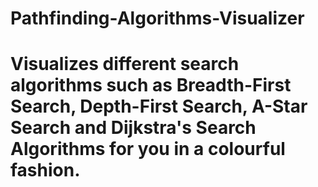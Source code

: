 # Pathfinding-Algorithms-Visualizer
# Visualizes different search algorithms such as Breadth-First Search, Depth-First Search, A-Star Search and Dijkstra's Search Algorithms for you in a colourful fashion.
